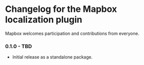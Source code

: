 # Changelog for the Mapbox localization plugin

Mapbox welcomes participation and contributions from everyone.

### 0.1.0 - TBD
- Initial release as a standalone package.
